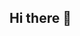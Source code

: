 ## Hi there 👋

<!--# 👋 Hi, I'm S M Jiko

🎖️ Active Duty U.S. Army | 💻 Full Stack Web Developer Apprentice  
📚 MS in Computing | ⚙️ JavaScript • HTML/CSS • React • Git

---

## 🚀 About Me

I'm an Active Duty U.S. Army soldier transitioning into tech with a focus on **Full Stack Web Development**, **Cybersecurity**, and **AI**. I'm currently completing my **MS in Computing** at Wichita State University and building hands-on experience through an apprenticeship at **Era Solutions**.

---

## 🧰 Tech Stack

- **Frontend:** HTML, CSS, JavaScript, React  
- **Version Control:** Git, GitHub  
- **Learning:** Node.js, Express, MongoDB, Python

---

## 📂 Projects (More Coming Soon!)

- 📘 [Responsive Web Portfolio](https://github.com/smjiko/portfolio-site)
- ✅ [JavaScript To-Do App](https://github.com/smjiko/todo-app)
- 🌤️ [React Weather Dashboard](https://github.com/smjiko/react-weather)

---

## 🎓 Education

- **MS in Computing**, Wichita State University  
- **HTML/CSS Certified**, Era Solutions Apprenticeship  
- Learning JavaScript, React, and backend development

---

## 📫 Connect With Me

- 💼 [LinkedIn](https://www.linkedin.com/in/itzjiko)
- 📧 itzjiko99@gmail.com  
- 💻 [GitHub](https://github.com/smjiko)

---

> _Always learning, always building, always mission-ready._

**smjiko/smjiko** is a ✨ _special_ ✨ repository because its `README.md` (this file) appears on your GitHub profile.

Here are some ideas to get you started:

- 🔭 I’m currently working on ...
- 🌱 I’m currently learning ...
- 👯 I’m looking to collaborate on ...
- 🤔 I’m looking for help with ...
- 💬 Ask me about ...
- 📫 How to reach me: ...
- 😄 Pronouns: ...
- ⚡ Fun fact: ...
-->
